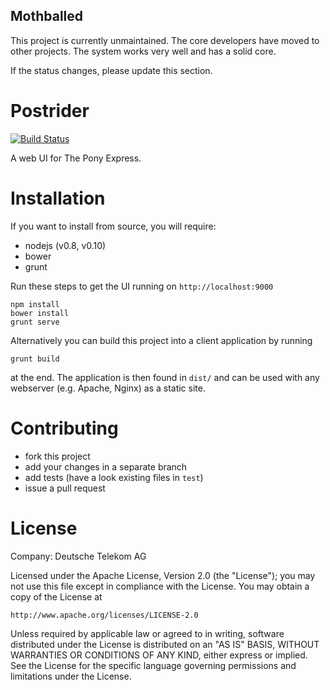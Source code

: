 ## Mothballed

This project is currently unmaintained. The core developers have moved to other projects. The system works very well and has a solid core.

If the status changes, please update this section.

# Postrider

[![Build Status](https://travis-ci.org/TelekomCloud/postrider.png)](https://travis-ci.org/TelekomCloud/postrider.png)

A web UI for The Pony Express.

# Installation

If you want to install from source, you will require:

* nodejs (v0.8, v0.10)
* bower
* grunt

Run these steps to get the UI running on `http://localhost:9000`

    npm install
    bower install
    grunt serve

Alternatively you can build this project into a client application by running

    grunt build

at the end. The application is then found in `dist/` and can be used with any webserver (e.g. Apache, Nginx) as a static site.


# Contributing

* fork this project
* add your changes in a separate branch
* add tests (have a look existing files in `test`)
* issue a pull request


# License

Company: Deutsche Telekom AG

Licensed under the Apache License, Version 2.0 (the "License");
you may not use this file except in compliance with the License.
You may obtain a copy of the License at

    http://www.apache.org/licenses/LICENSE-2.0

Unless required by applicable law or agreed to in writing, software
distributed under the License is distributed on an "AS IS" BASIS,
WITHOUT WARRANTIES OR CONDITIONS OF ANY KIND, either express or implied.
See the License for the specific language governing permissions and
limitations under the License.

